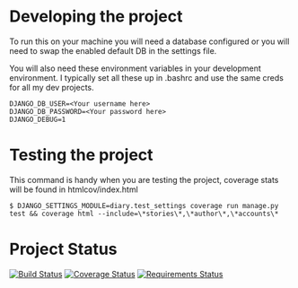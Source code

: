 # Developing the project

To run this on your machine you will need a database configured or you will need to swap the
enabled default DB in the settings file.

You will also need these environment variables in your development environment.
I typically set all these up in .bashrc and use the same creds for all my dev projects.

```
DJANGO_DB_USER=<Your username here>
DJANGO_DB_PASSWORD=<Your password here>
DJANGO_DEBUG=1
````


# Testing the project

This command is handy when you are testing the project, coverage stats will be found in
htmlcov/index.html

```
$ DJANGO_SETTINGS_MODULE=diary.test_settings coverage run manage.py test && coverage html --include=\*stories\*,\*author\*,\*accounts\*
```


# Project Status

[![Build Status](https://travis-ci.org/mark0978/diaryoflife.svg?branch=master)](https://travis-ci.org/mark0978/diaryoflife)
[![Coverage Status](https://coveralls.io/repos/github/mark0978/diaryoflife/badge.svg?branch=master)](https://coveralls.io/github/mark0978/diaryoflife?branch=master)
[![Requirements Status](https://requires.io/github/mark0978/diaryoflife/requirements.svg?branch=travis)](https://requires.io/github/mark0978/diaryoflife/requirements/?branch=travis)
